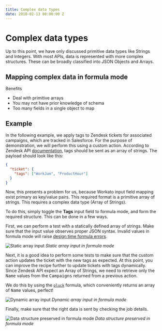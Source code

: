 ```yaml
---
title: Complex data types
date: 2018-02-13 00:00:00 Z
---
```


# Complex data types
Up to this point, we have only discussed primitive data types like Strings and Integers. With most APIs, data is represented with more complex structures. These can be broadly classified into JSON Objects and Arrays.

## Mapping complex data in formula mode
Benefits
  - Deal with primitive arrays
  - You may not have prior knowledge of schema
  - Too many fields in a single object to map

## Example
In the following example, we apply tags to Zendesk tickets for associated campaigns, which are tracked in Salesforce. For the purpose of demonstration, we will perform this using a custom action. According to Zendesk API [documentation](https://developer.zendesk.com/rest_api/docs/core/tickets#update-ticket), tags should be sent as an array of strings. The payload should look like this:

```JSON
{
  "ticket": {
    "tags": ["WorkJam", "ProductHour"]
  }
}
```

Now, this presents a problem for us, because Workato input field mapping exist primary as key/value pairs. This required format is a primitive array of strings. This requires a complex data type (Array of Strings).

To do this, simply toggle the **Tags** input field to formula mode, and form the required structure. This can be done in a few ways.

First, we can perform a test with a statically defined array of strings. Make sure that the input value observes proper JSON syntax. Invalid values in formula mode will raise [design time formula errors](recipes/recipe-design-time-errors.md#design-time-formula-errors).

![Static array input](~@img/formula-docs/formula-static-array-input.png)
*Static array input in formula mode*

Next, it is a good idea to perform some tests to make sure that the custom action updates the ticket with the new tags as expected. At this point, you can improve the recipe further to update tickets with tags dynamically. Since Zendesk API expect an Array of Strings, we need to retrieve only the <kbd>Name</kbd> values from the <kbd>Campaigns</kbd> returned from a previous action.

We do this by using the [`pluck`](/formulas/array-list-formulas.md#pluck) formula, which conveniently returns an array of <kbd>Name</kbd> values, perfect!

![Dynamic array input](~@img/formula-docs/formula-dynamic-array-input.png)
*Dynamic array input in formula mode*

Finally, make sure that the right data is sent by checking the job details.

![Data structure preserved in formula mode](~@img/formula-docs/formula-array-job-details.png)
*Data structure preserved in formula mode*
